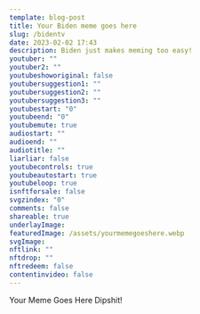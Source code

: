 ```yaml
---
template: blog-post
title: Your Biden meme goes here
slug: /bidentv
date: 2023-02-02 17:43
description: Biden just makes meming too easy!
youtuber: ""
youtuber2: ""
youtubeshoworiginal: false
youtubersuggestion1: ""
youtubersuggestion2: ""
youtubersuggestion3: ""
youtubestart: "0"
youtubeend: "0"
youtubemute: true
audiostart: ""
audioend: ""
audiotitle: ""
liarliar: false
youtubecontrols: true
youtubeautostart: true
youtubeloop: true
isnftforsale: false
svgzindex: "0"
comments: false
shareable: true
underlayImage: 
featuredImage: /assets/yourmemegoeshere.webp
svgImage:
nftlink: ""
nftdrop: ""
nftredeem: false
contentinvideo: false
---
```

Your Meme Goes Here Dipshit!






<!-- https://youtu.be/VgdB9QYKeyM -->

<!-- XjuLZwlDxh8 -->